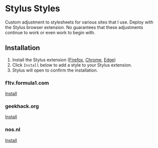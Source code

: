 # Stylus Styles

Custom adjustment to stylesheets for various sites that I use. Deploy with the Stylus browser extension. No guarantees that these adjustments continue to work or even work to begin with.

## Installation

1. Install the Stylus extension ([Firefox](https://addons.mozilla.org/en-US/firefox/addon/styl-us/), [Chrome](https://chrome.google.com/webstore/detail/stylus/clngdbkpkpeebahjckkjfobafhncgmne), [Edge](https://chrome.google.com/webstore/detail/stylus/clngdbkpkpeebahjckkjfobafhncgmne))
2. Click `Install` below to add a style to your Stylus extension.
3. Stylus will open to confirm the installation.

### f1tv.formula1.com

[Install](https://github.com/robin-pfeiffer/stylus-styles/raw/main/styles/f1tv.formula1.com.user.css)

### geekhack.org

[Install](https://github.com/robin-pfeiffer/stylus-styles/raw/main/styles/geekhack.org.user.css)

### nos.nl

[Install](https://github.com/robin-pfeiffer/stylus-styles/raw/main/styles/nos.nl.user.css)

